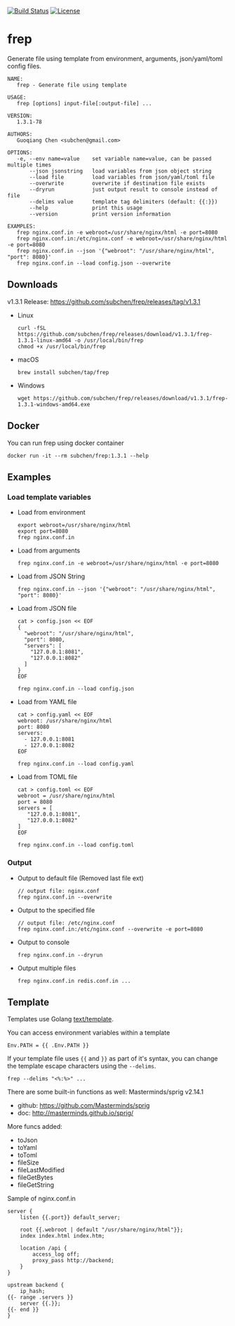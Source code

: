 [![Build Status](https://travis-ci.org/subchen/frep.svg?branch=master)](https://travis-ci.org/subchen/frep)
[![License](http://img.shields.io/badge/License-Apache_2-red.svg?style=flat)](http://www.apache.org/licenses/LICENSE-2.0)


# frep

Generate file using template from environment, arguments, json/yaml/toml config files.

```
NAME:
   frep - Generate file using template

USAGE:
   frep [options] input-file[:output-file] ...

VERSION:
   1.3.1-78

AUTHORS:
   Guoqiang Chen <subchen@gmail.com>

OPTIONS:
   -e, --env name=value    set variable name=value, can be passed multiple times
       --json jsonstring   load variables from json object string
       --load file         load variables from json/yaml/toml file
       --overwrite         overwrite if destination file exists
       --dryrun            just output result to console instead of file
       --delims value      template tag delimiters (default: {{:}})
       --help              print this usage
       --version           print version information

EXAMPLES:
   frep nginx.conf.in -e webroot=/usr/share/nginx/html -e port=8080
   frep nginx.conf.in:/etc/nginx.conf -e webroot=/usr/share/nginx/html -e port=8080
   frep nginx.conf.in --json '{"webroot": "/usr/share/nginx/html", "port": 8080}'
   frep nginx.conf.in --load config.json --overwrite
```

## Downloads

v1.3.1 Release: https://github.com/subchen/frep/releases/tag/v1.3.1

- Linux

    ```
    curl -fSL https://github.com/subchen/frep/releases/download/v1.3.1/frep-1.3.1-linux-amd64 -o /usr/local/bin/frep
    chmod +x /usr/local/bin/frep
    ```

- macOS

    ```
    brew install subchen/tap/frep
    ```

- Windows

    ```
    wget https://github.com/subchen/frep/releases/download/v1.3.1/frep-1.3.1-windows-amd64.exe
    ```

## Docker

You can run frep using docker container

```
docker run -it --rm subchen/frep:1.3.1 --help
```


## Examples

### Load template variables

- Load from environment

    ```
    export webroot=/usr/share/nginx/html
    export port=8080
    frep nginx.conf.in
    ```

- Load from arguments

    ```
    frep nginx.conf.in -e webroot=/usr/share/nginx/html -e port=8080
    ```

- Load from JSON String

    ```
    frep nginx.conf.in --json '{"webroot": "/usr/share/nginx/html", "port": 8080}'
    ```

- Load from JSON file

    ```
    cat > config.json << EOF
    {
      "webroot": "/usr/share/nginx/html",
      "port": 8080,
      "servers": [
        "127.0.0.1:8081",
        "127.0.0.1:8082"
      ]
    }
    EOF

    frep nginx.conf.in --load config.json
    ```

- Load from YAML file

    ```
    cat > config.yaml << EOF
    webroot: /usr/share/nginx/html
    port: 8080
    servers:
      - 127.0.0.1:8081
      - 127.0.0.1:8082
    EOF

    frep nginx.conf.in --load config.yaml
    ```

- Load from TOML file

    ```
    cat > config.toml << EOF
    webroot = /usr/share/nginx/html
    port = 8080
    servers = [
       "127.0.0.1:8081",
       "127.0.0.1:8082"
    ]
    EOF

    frep nginx.conf.in --load config.toml
    ```

### Output

- Output to default file (Removed last file ext)

    ```
    // output file: nginx.conf
    frep nginx.conf.in --overwrite
    ```

- Output to the specified file

    ```
    // output file: /etc/nginx.conf
    frep nginx.conf.in:/etc/nginx.conf --overwrite -e port=8080
    ```

- Output to console

    ```
    frep nginx.conf.in --dryrun
    ```

- Output multiple files

    ```
    frep nginx.conf.in redis.conf.in ...
    ```

## Template

Templates use Golang [text/template](http://golang.org/pkg/text/template/).

You can access environment variables within a template

```
Env.PATH = {{ .Env.PATH }}
```

If your template file uses `{{` and `}}` as part of it's syntax,
you can change the template escape characters using the `--delims`.

```
frep --delims "<%:%>" ...
```

There are some built-in functions as well: Masterminds/sprig v2.14.1
- github: https://github.com/Masterminds/sprig
- doc: http://masterminds.github.io/sprig/

More funcs added:
- toJson
- toYaml
- toToml
- fileSize
- fileLastModified
- fileGetBytes
- fileGetString

Sample of nginx.conf.in

```
server {
    listen {{.port}} default_server;

    root {{.webroot | default "/usr/share/nginx/html"}};
    index index.html index.htm;

    location /api {
        access_log off;
        proxy_pass http://backend;
    }
}

upstream backend {
    ip_hash;
{{- range .servers }}
    server {{.}};
{{- end }}
}
```
